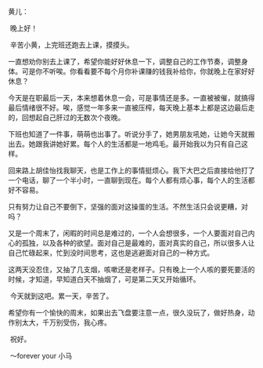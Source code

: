 黄儿：

​	晚上好！

​	辛苦小黄，上完班还跑去上课，摸摸头。

​	一直想劝你别去上课了，希望你能好好休息一下，调整自己的工作节奏，调整身体。可是你不听唉。你看看要不每个月你补课赚的钱我补给你，你就晚上在家好好休息？

​	今天是在职最后一天，本来想着休息一会，可是事情还是多。一直被被催，就搞得最后情绪很不好。唉，感觉一年多来一直被压榨，每天晚上基本上都是这边最后走的，回想起自己肝过的无数次个夜晚。

​	下班也知道了一件事，萌萌也出事了。听说分手了，她男朋友吼她，让她今天就搬出去。她跟我讲她好累。每个人的生活都是一地鸡毛。最开始我以为只有自己这样。

​	回来路上胡佳怡找我聊天，也是工作上的事情挺烦心。我下大巴之后直接给他打了一个电话，聊了一个半小时，一直聊到现在。每个人都有烦心事，每个人的生活都好不容易。

​	只有努力让自己不要倒下，坚强的面对这操蛋的生活。不然生活只会说更糟，对吗？

​	又是一个周末了，闲暇的时间总是难过的，一个人会想很多，一个人要面对自己内心的孤独，以及各种的欲望。面对自己是最难的，面对真实的自己，所以很多人让自己忙碌起来，忙到没时间思考，这也是逃避面对自己的一种方式。

​	这两天没忍住，又抽了几支烟，咳嗽还是老样子。只有晚上一个人咳的要死要活的时候，才知道，早知道白天不抽烟了，可是第二天又开始循环。

​	今天就到这吧。累一天，辛苦了。

​	希望你有一个愉快的周末，如果出去飞盘要注意一点，很久没玩了，做好热身，动作别太大，千万别受伤，我心疼。

​	祝好。

​										～forever your 小马
